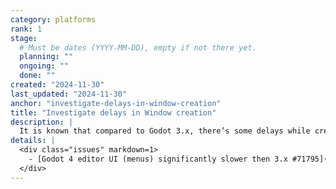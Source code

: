 ```yaml
---
category: platforms
rank: 1
stage:
  # Must be dates (YYYY-MM-DD), empty if not there yet.
  planning: ""
  ongoing: ""
  done: ""
created: "2024-11-30"
last_updated: "2024-11-30"
anchor: "investigate-delays-in-window-creation"
title: "Investigate delays in Window creation"
description: |
  It is known that compared to Godot 3.x, there’s some delays while creating new `Window`, especially on Windows.
details: |
  <div class="issues" markdown=1>
    - [Godot 4 editor UI (menus) significantly slower then 3.x #71795](https://github.com/godotengine/godot/issues/71795)
  </div>
---
```

